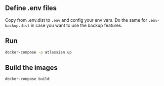 ## Define .env files

Copy from .env.dist to `.env` and config your env vars. Do the same for
`.env-backup.dist` in case you want to use the backup features.

## Run

```sh
docker-compose -p atlassian up
```

## Build the images

```sh
docker-compose build
```
